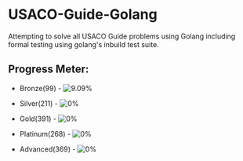 # USACO-Guide-Golang

Attempting to solve all USACO Guide problems using Golang including formal testing using golang's inbuild test suite.

## Progress Meter:

- Bronze(99) - ![9.09%](https://progress-bar.xyz/9/?style=flat)

- Silver(211) - ![0%](https://progress-bar.xyz/0/?style=flat)

- Gold(391) - ![0%](https://progress-bar.xyz/0/?style=flat)

- Platinum(268) - ![0%](https://progress-bar.xyz/0/?style=flat)

- Advanced(369) - ![0%](https://progress-bar.xyz/0/?style=flat)
